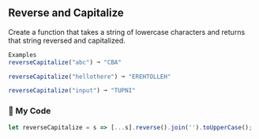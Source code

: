 ## Reverse and Capitalize

Create a function that takes a string of lowercase characters and returns that string reversed and capitalized.
```js
Examples
reverseCapitalize("abc") ➞ "CBA"

reverseCapitalize("hellothere") ➞ "EREHTOLLEH"

reverseCapitalize("input") ➞ "TUPNI"
```
### :fallen_leaf: My Code
```js
let reverseCapitalize = s => [...s].reverse().join('').toUpperCase();
```
